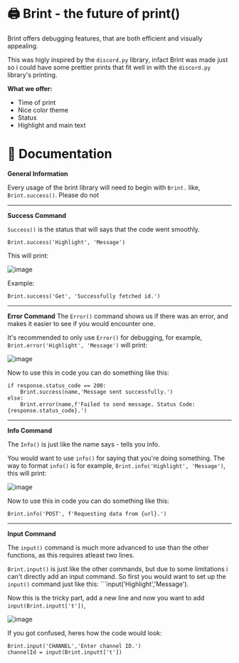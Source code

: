 # 🖨️ Brint - the future of print()
Brint offers debugging features, that are both efficient and visually appealing. 

This was higly inspired by the ```discord.py``` library, infact Brint was made just so i could have some prettier prints that fit well in with the ```discord.py``` library's printing.

**What we offer:**
* Time of print
* Nice color theme
* Status
* Highlight and main text


# 📖 Documentation
**General Information**

Every usage of the brint library will need to begin with ```Brint.``` like, ```Brint.success()```.
Please do not 

---
**Success Command**

```Success()``` is the status that will says that the code went smoothly.
```
Brint.success('Highlight', 'Message')
```
This will print:

![image](https://github.com/devjetz/Brint/assets/109991303/f86516eb-7be0-415f-aa9e-e9d488924d96)

Example:
```
Brint.success('Get', 'Successfully fetched id.')
```
---
**Error Command**
The ```Error()``` command shows us if there was an error, and makes it easier to see if you would encounter one.

It's recommended to only use ```Error()``` for debugging, for example, ```Brint.error('Highlight', 'Message')``` will print:

![image](https://github.com/devjetz/Brint/assets/109991303/f5a05b79-4075-4b9e-a2cc-8b6f3b2da984)

Now to use this in code you can do something like this:
```
if response.status_code == 200:
    Brint.success(name,'Message sent successfully.')
else:
    Brint.error(name,f'Failed to send message. Status Code: {response.status_code}.')
```
---
**Info Command**

The ```Info()``` is just like the name says - tells you info.

You would want to use ```info()``` for saying that you're doing something. The way to format ```info()``` is for example, ```Brint.info('Highlight', 'Message')```, this will print:

![image](https://github.com/devjetz/Brint/assets/109991303/1ab1d485-2c72-464c-8d82-c9f4136c87cd)

Now to use this in code you can do something like this:
```
Brint.info('POST', f'Requesting data from {url}.')
```
---
**Input Command**

The ```input()``` command is much more advanced to use than the other functions, as this requires atleast two lines. 

```Brint.input()``` is just like the other commands, but due to some limitations i can't directly add an input command. So first you would want to set up the ```input()``` command just like this: ```input('Highlight','Message').

Now this is the tricky part, add a new line and now you want to add ```input(Brint.inputt['t'])```, 

![image](https://github.com/devjetz/Brint/assets/109991303/ff6fbaf9-2abd-441f-a84c-23d89801bb2a)

If you got confused, heres how the code would look:
```
Brint.input('CHANNEL','Enter channel ID.')
channelId = input(Brint.inputt['t'])
```
